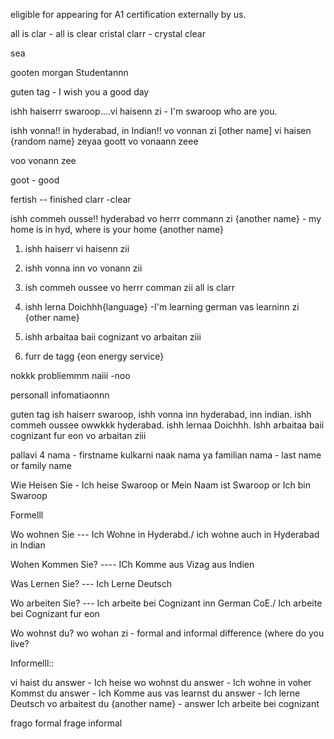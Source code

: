 eligible for appearing for A1 certification externally by us.

all is clar - all is clear
cristal clarr - crystal clear

sea


gooten morgan Studentannn

guten tag - I wish you a good day

ishh haiserrr swaroop....vi haisenn zi   - I'm swaroop  who are you.  

ishh vonna!! in hyderabad, in Indian!! vo vonnan zi [other name] vi haisen {random name} zeyaa goott   vo vonaann zeee

voo vonann zee

goot - good

fertish -- finished
clarr -clear

ishh commeh ousse!! hyderabad  vo herrr commann zi {another name} - my home is in hyd, where is your home {another name}

1. ishh haiserr 
          vi haisenn zii
2. ishh vonna inn
          vo vonann zii
3. ish commeh oussee
          vo herrr comman zii
all is clarr
4. ishh lerna Doichhh{language} -I'm learning german
          vas learninn zi {other name}

5. ishh arbaitaa baii cognizant
           vo arbaitan ziii

6. furr de tagg {eon energy service}


nokkk probliemmm
naiii -noo

personall infomatiaonnn

guten tag ish haiserr swaroop, ishh vonna inn hyderabad, inn indian. ishh commeh oussee owwkkk hyderabad. ishh lernaa Doichhh. Ishh arbaitaa baii cognizant fur eon vo arbaitan ziii


pallavi 4 nama - firstname
kulkarni naak nama ya familian nama - last name or family name


Wie Heisen Sie - Ich heise Swaroop or Mein Naam ist Swaroop or 
                 Ich bin Swaroop

Formelll    

Wo wohnen Sie --- Ich Wohne in Hyderabd./ ich wohne auch in Hyderabad in Indian

Wohen Kommen Sie? ---- ICh Komme aus Vizag aus Indien

Was Lernen Sie?  --- Ich Lerne Deutsch

Wo arbeiten Sie? --- Ich arbeite bei Cognizant inn German CoE./ Ich arbeite bei Cognizant fur eon


Wo wohnst du? wo wohan zi - formal and informal difference (where do you live?

Informelll::


vi haist du  answer - Ich heise
wo wohnst du  answer  - Ich wohne in
voher Kommst du answer - Ich Komme aus
vas learnst du  answer - Ich lerne Deutsch
vo arbaitest du {another name} - answer Ich arbeite bei cognizant

 
frago formal frage informal



